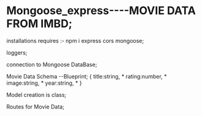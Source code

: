 # Mongoose_express----MOVIE DATA FROM IMBD;

installations requires :-
npm i express cors mongoose;

loggers;

connection to Mongoose DataBase;

Movie Data Schema --Blueprint; 
{
    title:string, *
    rating:number, *
    image:string, *
    year:string, *
}

Model creation is class;

Routes for Movie Data;





